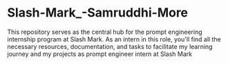 # Slash-Mark_-Samruddhi-More
This repository serves as the central hub for the prompt engineering internship program at Slash Mark. As an intern in this role, you'll find all the necessary resources, documentation, and tasks to facilitate my learning journey and my projects as prompt engineer intern at Slash Mark
